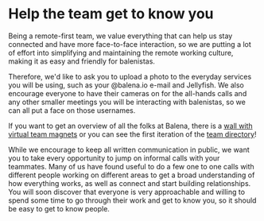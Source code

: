 # Help the team get to know you
Being a remote-first team, we value everything that can help us stay connected and have more face-to-face interaction, so we are putting a lot of effort into simplifying and maintaining the remote working culture, making it as easy and friendly for balenistas. 

Therefore, we'd like to ask you to upload a photo to the everyday services you will be using, such as your @balena.io e-mail and Jellyfish. We also encourage everyone to have their cameras on for the all-hands calls and any other smaller meetings you will be interacting with balenistas, so we can all put a face on those usernames. 

If you want to get an overview of all the folks at Balena, there is a [wall with virtual team magnets](https://docs.google.com/drawings/d/1wMHCHH6tQhbG1leM_06NtfoMGUMuvgthCddxH01xqD8) or you can see the first iteration of the [team directory](https://balenaltd.io/team)!

While we encourage to keep all written communication in public, we want you to take every opportunity to jump on informal calls with your teammates. Many of us have found useful to do a few one to one calls with different people working on different areas to get a broad understanding of how everything works, as well as connect and start building relationships. You will soon discover that everyone is very approachable and willing to spend some time to go through their work and get to know you, so it should be easy to get to know people.

